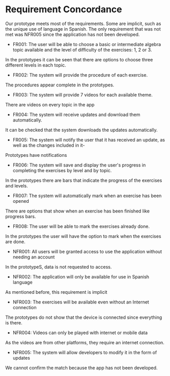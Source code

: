 # Requirement Concordance
Our prototype meets most of the requirements. Some are implicit, such as the unique use of language in Spanish.
The only requirement that was not met was NFR005 since the application has not been developed.

- FR001: The user will be able to choose a basic or intermediate algebra topic available and the level of difficulty of the exercises: 1, 2 or 3.

In the prototypes it can be seen that there are options to choose three different levels in each topic.
- FR002: The system will provide the procedure of each exercise.

The procedures appear complete in the prototypes.

- FR003: The system will provide 7 videos for each available theme.

There are videos on every topic in the app

- FR004: The system will receive updates and download them automatically.

It can be checked that the system downloads the updates automatically.

- FR005: The system will notify the user that it has received an update, as well as the changes included in it-

Prototypes have notifications

- FR006: The system will save and display the user's progress in completing the exercises by level and by topic.

In the prototypes there are bars that indicate the progress of the exercises and levels.

- FR007: The system will automatically mark when an exercise has been opened

 There are options that show when an exercise has been finished like progress bars.
 
 - FR008: The user will be able to mark the exercises already done.
 
 In the prototypes the user will have the option to mark when the exercises are done.
 
 - NFR001: All users will be granted access to use the application without needing an account
 
 In the prototypeS, data is not requested to access.
 
 - NFR002: The application will only be available for use in Spanish language
 
 As mentioned before, this requirement is implicit
 
 - NFR003: The exercises will be available even without an Internet connection
 
 The prototypes do not show that the device is connected since everything is there.
 
 - NFR004: Videos can only be played with internet or mobile data
 
 As the videos are from other platforms, they require an internet connection.
 
 - NFR005: The system will allow developers to modify it in the form of updates
 
 We cannot confirm the match because the app has not been developed.
 

